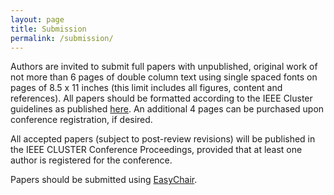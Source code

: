 ```yaml
---
layout: page
title: Submission
permalink: /submission/
---
```


Authors are invited to submit full papers with unpublished, original work of not
more than 6 pages of double column text using single spaced fonts on pages of
8.5 x 11 inches (this limit includes all figures, content and references).  All
papers should be formatted according to the IEEE Cluster guidelines as published
[here](http://www.ieeecluster2016.org/AuthorInformation.html). An additional
4 pages can be purchased upon conference registration, if desired.

All accepted papers (subject to post-review revisions) will be published in the
IEEE CLUSTER Conference Proceedings, provided that at least one author is registered
for the conference.

Papers should be submitted using [EasyChair](https://easychair.org/conferences/?conf=wrap2016).
